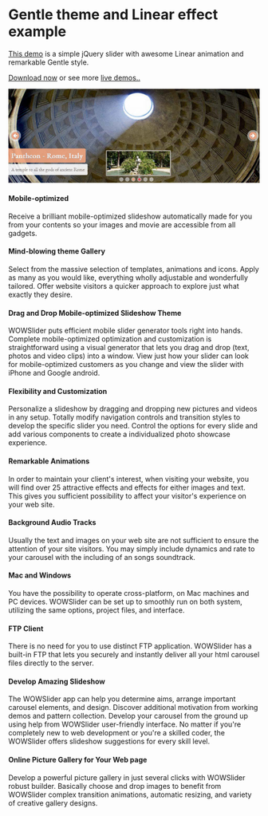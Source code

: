 # Gentle theme and Linear effect example

[This demo](http://wowslider.com/simple-jquery-slider-gentle-linear-demo.html) is a simple jQuery slider with awesome Linear animation
and remarkable Gentle style. 

[Download now](http://wowslider.com/) or see more [live demos..](http://wowslider.com/demo.html)

<a href="http://wowslider.com/simple-jquery-slider-gentle-linear-demo.html">
  <img src="https://raw.githubusercontent.com/jq0/simple-jquery-slider-gentle-linear/master/simple-jquery-slider-gentle-linear.jpg">
</a>

#### Mobile-optimized 
Receive a brilliant mobile-optimized slideshow automatically made for you from your contents so your images and movie are accessible from all gadgets.

#### Mind-blowing theme Gallery
Select from the massive selection of templates, animations and icons. Apply as many as you would like, everything wholly adjustable and wonderfully tailored. Offer website visitors a quicker approach to explore just what exactly they desire.

#### Drag and Drop Mobile-optimized Slideshow Theme
WOWSlider puts efficient mobile slider generator tools right into hands. Complete mobile-optimized optimization and customization is straightforward using a visual generator that lets you drag and drop (text, photos and video clips) into a window. View just how your slider can look for mobile-optimized customers as you change and view the slider with iPhone and Google android.

#### Flexibility and Customization
Personalize a slideshow by dragging and dropping new pictures and videos in any setup. Totally modify navigation controls and transition styles to develop the specific slider you need. Control the options for every slide and add various components to create a individualized photo showcase experience. 

#### Remarkable Animations
In order to maintain your client's interest, when visiting your website, you will find over 25 attractive effects and effects for either images and text. This gives you sufficient possibility to affect your visitor's experience on your web site.

#### Background Audio Tracks
Usually the text and images on your web site are not sufficient to ensure the attention of your site visitors. You may simply include dynamics and rate to your carousel with the including of an songs soundtrack.

#### Mac and Windows
You have the possibility to operate cross-platform, on Mac machines and PC devices. WOWSlider can be set up to smoothly run on both system, utilizing the same options, project files, and interface.

#### FTP Client
There is no need for you to use distinct FTP application. WOWSlider has a built-in FTP that lets you securely and instantly deliver all your html carousel files directly to the server.

#### Develop Amazing Slideshow
The WOWSlider app can help you determine aims, arrange important carousel elements, and design. Discover additional motivation from working demos and pattern collection. Develop your carousel from the ground up using help from WOWSlider user-friendly interface. No matter if you're completely new to web development or you're a skilled coder, the WOWSlider offers slideshow suggestions for every skill level.

#### Online Picture Gallery for Your Web page
Develop a powerful picture gallery in just several clicks with WOWSlider robust builder. Basically choose and drop images to benefit from WOWSlider complex transition animations, automatic resizing, and variety of creative gallery designs.
